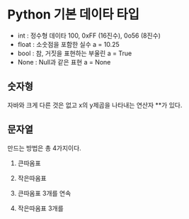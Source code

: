 # Python 기본 데이타 타입

- int	: 정수형 데이타	100, 0xFF (16진수), 0o56 (8진수)
- float	: 소숫점을 포함한 실수	a = 10.25
- bool	: 참, 거짓을 표현하는 부울린	a = True
- None	: Null과 같은 표현	a = None

## 숫자형 

자바와 크게 다른 것은 없고 x의 y제곱을 나타내는 연산자 **가 있다.

## 문자열 

만드는 방법은 총 4가지이다. 

1. 큰따옴표

2. 작은따옴표

3. 큰따옴표 3개를 연속

4. 작은따옴표 3개를 
